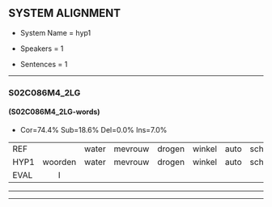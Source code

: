 
## SYSTEM ALIGNMENT

- System Name = hyp1

- Speakers = 1

- Sentences = 1

---

### S02C086M4_2LG

#### (S02C086M4_2LG-words)

- Cor=74.4%	Sub=18.6%	Del=0.0%	Ins=7.0%

|  |  |  |  |  |  |  |  |  |  |  |  |  |  |  |  |  |  |  |  |  |  |  |  |  |  |  |  |  |  |  |  |  |  |  |  |  |  |  |  |  |  |  |  |
|:--- |:---:|:---:|:---:|:---:|:---:|:---:|:---:|:---:|:---:|:---:|:---:|:---:|:---:|:---:|:---:|:---:|:---:|:---:|:---:|:---:|:---:|:---:|:---:|:---:|:---:|:---:|:---:|:---:|:---:|:---:|:---:|:---:|:---:|:---:|:---:|:---:|:---:|:---:|:---:|:---:|:---:|:---:|:---:|
| REF |  | water | mevrouw | drogen | winkel | auto | schouders | verhaal | koning | moeilijk | speelplaats | drinken | hoofdpijn | regen | vliegtuig | stoppen | opnieuw | gooien | sneeuwen | moeder | liedje | potlood |  |  | fietsbel | vinger | dichtbij | meisje | chauffeur | muziek | waarom | scheuren | lawaai | zwemmen | vuurwerk | appel | cola | kussen | eerste | circus | kleuren | voetbal | vlinder |
| HYP1 | woorden | water | mevrouw | drogen | winkel | auto | schouders | verhaal | koning | moeilijk | speelplaats | drinken | hoofdpijn | regen | vliegtuig | stoppen | opnieuw | gooien | sneeuwen | moeder | lietje | potlood | fiets | wel | vingerv | divdv | wanv | meishe | chauffeur | muziek | waarom | scheuren | lawaai | zwemmen | vurwerk | appel | kola | kussen | eerste | circus | kleuren | voetbal | linder |
| EVAL | I |  |  |  |  |  |  |  |  |  |  |  |  |  |  |  |  |  |  |  | S |  | I | I | S | S | S | S |  |  |  |  |  |  | S |  | S |  |  |  |  |  | S |
---

---
